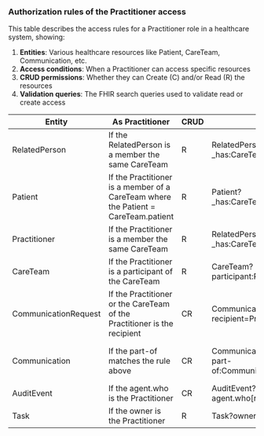 ### Authorization rules of the Practitioner access

This table describes the access rules for a Practitioner role in a healthcare system, showing:
1. **Entities**: Various healthcare resources like Patient, CareTeam, Communication, etc.
2. **Access conditions**: When a Practitioner can access specific resources
3. **CRUD permissions**: Whether they can Create (C) and/or Read (R) the resources
4. **Validation queries**: The FHIR search queries used to validate read or create access


| Entity               | As Practitioner                                                                    | CRUD | Read validation                                                                    | Create validation                                                                |
|----------------------|------------------------------------------------------------------------------------|------|------------------------------------------------------------------------------------|----------------------------------------------------------------------------------|
| RelatedPerson        | If the RelatedPerson is a member the same CareTeam                                 | R    | RelatedPerson?<br>_has:CareTeam:participant:participant=Practitioner/1             |                                                                                  |                   |
| Patient              | If the Practitioner is a member of a CareTeam where the Patient = CareTeam.patient | R    | Patient?<br>_has:CareTeam:patient:participant=Practitioner/1                       |                                                                                  |
| Practitioner         | If the Practitioner is a member the same CareTeam                                  | R    | RelatedPerson?<br>_has:CareTeam:participant:participant=Practitioner/1             |                                                                                  |
| CareTeam             | If the Practitioner is a participant of the CareTeam                               | R    | CareTeam?<br>participant:Practitioner=Practitioner/1                               |                                                                                  |
| CommunicationRequest | If the Practitioner or the CareTeam of the Practitioner is the recipient           | CR   | CommunicationRequest?<br>recipient=Practitioner/1,CareTeam/1                       | CommunicationRequest?requester=Practitioner/1                                    |
| Communication        | If the part-of matches the rule above                                              | CR   | Communication?<br>part-of:CommunicationRequest.recipient=Practitioner/1,CareTeam/1 | Communication?sender=Practitioner/1 AND Communication.recipient share a CareTeam |
| AuditEvent           | If the agent.who is the Practitioner                                               | CR   | AuditEvent?<br>agent.who[requester]=Practitioner/1                                 | AuditEvent?<br>agent.who[requester]=Practitioner/1                               |
| Task                 | If the owner is the Practitioner                                                   | R    | Task?owner=RelatedPerson/1                                                         |                                                                                  |
